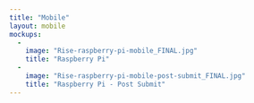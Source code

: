```yaml
---
title: "Mobile"
layout: mobile
mockups:
  -
    image: "Rise-raspberry-pi-mobile_FINAL.jpg"
    title: "Raspberry Pi"
  -
    image: "Rise-raspberry-pi-mobile-post-submit_FINAL.jpg"
    title: "Raspberry Pi - Post Submit"
---
```

